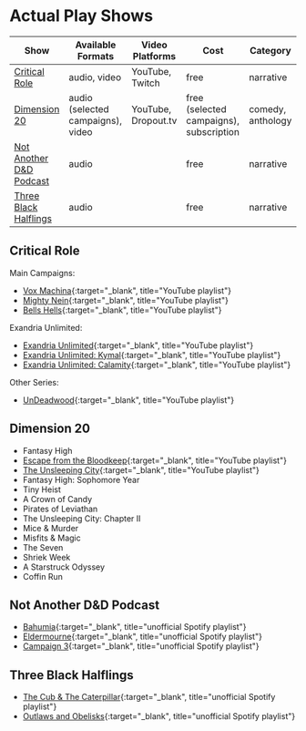 # Actual Play Shows

| Show | Available Formats  | Video Platforms | Cost | Category |
|---|---|---|---|---|
| [Critical Role](#critical-role) | audio, video | YouTube, Twitch | free | narrative |
| [Dimension 20](#dimension-20) | audio (selected campaigns), video | YouTube, Dropout.tv | free (selected campaigns), subscription | comedy, anthology |
| [Not Another D&D Podcast](#not-another-dd-podcast) | audio | | free | narrative |
| [Three Black Halflings](#three-black-halflings) | audio |  | free | narrative |

## Critical Role

Main Campaigns:  

*  [Vox Machina](https://www.youtube.com/playlist?list=PL1tiwbzkOjQz7D0l_eLJGAISVtcL7oRu_){:target="_blank", title="YouTube playlist"}  
*  [Mighty Nein](https://www.youtube.com/playlist?list=PL1tiwbzkOjQxD0jjAE7PsWoaCrs0EkBH2){:target="_blank", title="YouTube playlist"}  
*  [Bells Hells](https://www.youtube.com/playlist?list=PL1tiwbzkOjQydg3QOkBLG9OYqWJ0dwlxF){:target="_blank", title="YouTube playlist"} 
  
Exandria Unlimited:  

 *  [Exandria Unlimited](https://www.youtube.com/playlist?list=PL1tiwbzkOjQzSnYHVT8X4pyMIbSX3i4gz){:target="_blank", title="YouTube playlist"}  
 *  [Exandria Unlimited: Kymal](https://www.youtube.com/playlist?list=PL1tiwbzkOjQwgI-BPd0nujKfVkCag3xFf){:target="_blank", title="YouTube playlist"}  
 *  [Exandria Unlimited: Calamity](https://www.youtube.com/playlist?list=PL1tiwbzkOjQwzhdskYekmjr0h2tsbKaZw){:target="_blank", title="YouTube playlist"}  

Other Series:

 *  [UnDeadwood](https://www.youtube.com/playlist?list=PL1tiwbzkOjQwuwLkGnqVdJnzQ-YNX2_qz){:target="_blank", title="YouTube playlist"}  

## Dimension 20
 *  Fantasy High  
 *  [Escape from the Bloodkeep](https://www.youtube.com/playlist?list=PLhOoxQxz2yFOSXAFjzg9GQFoky53tDm9d){:target="_blank", title="YouTube playlist"} 
 *  [The Unsleeping City](https://www.youtube.com/playlist?list=PLhOoxQxz2yFPI_0_7EviC1tX_nwq8SNxe){:target="_blank", title="YouTube playlist"}  
 *  Fantasy High: Sophomore Year  
 *  Tiny Heist  
 *  A Crown of Candy
 *  Pirates of Leviathan  
 *  The Unsleeping City: Chapter II  
 *  Mice & Murder 
 *  Misfits & Magic 
 *  The Seven  
 *  Shriek Week  
 *  A Starstruck Odyssey 
 *  Coffin Run 

## Not Another D&D Podcast
 *  [Bahumia](https://open.spotify.com/playlist/18Pi14JOlDdkk5H6J42QrQ){:target="_blank", title="unofficial Spotify playlist"}  
 *  [Eldermourne](https://open.spotify.com/playlist/70dHOXP07lB77F6OdV6GXO){:target="_blank", title="unofficial Spotify playlist"}  
 *  [Campaign 3](https://open.spotify.com/playlist/5lS8RLsYEGX6rykrEQxp3l?si=bf5458ac9fdc4dcf){:target="_blank", title="unofficial Spotify playlist"}    

## Three Black Halflings
 *  [The Cub & The Caterpillar](https://open.spotify.com/playlist/0OBMvMVN9FWBDpNFaahKr4){:target="_blank", title="unofficial Spotify playlist"}  
 *  [Outlaws and Obelisks](https://open.spotify.com/playlist/3pKvaNJMNSRz1xdrnV6KQ6?si=8bf02114be944a21){:target="_blank", title="unofficial Spotify playlist"}  
